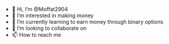 - 👋 Hi, I’m @Moffat2904
- 👀 I’m interested in making money 
- 🌱 I’m currently learning to earn money through binary options 
- 💞️ I’m looking to collaborate on 
- 📫 How to reach me 

<!---
Moffat2904/Moffat2904 is a ✨ special ✨ repository because its `README.md` (this file) appears on your GitHub profile.
You can click the Preview link to take a look at your changes.
--->
